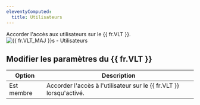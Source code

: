 ```yaml
---
eleventyComputed:
  title: Utilisateurs
---
```

Accorder l'accès aux utilisateurs sur le {{ fr.VLT }}.
![{{ fr.VLT_MAJ }}s - Utilisateurs](https://cdnweb.devolutions.net/docs/docs_en_server_ServerOp8068.png)

## Modifier les paramètres du {{ fr.VLT }}
| Option    | Description                                                      |
|-----------|------------------------------------------------------------------|
| Est membre | Accorder l'accès à l'utilisateur sur le {{ fr.VLT }} lorsqu'activé. |
